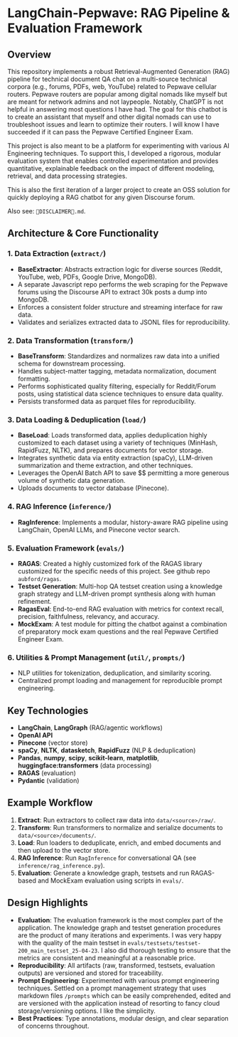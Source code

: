 # LangChain-Pepwave: RAG Pipeline & Evaluation Framework

## Overview

This repository implements a robust Retrieval-Augmented Generation (RAG) pipeline for technical document QA
chat on a multi-source technical corpora (e.g., forums, PDFs, web, YouTube) related to Pepwave
cellular routers. Pepwave routers are popular among digital nomads like myself but are meant for network admins
and not laypeople.  Notably, ChatGPT is not helpful in answering most questions I have had. The goal for this
chatbot is to create an assistant that myself and other digital nomads can use to troubleshoot issues and learn
to optimize their routers. I will know I have succeeded if it can pass the Pepwave Certified Engineer Exam.

This project is also meant to be a platform for experimenting with various AI Engineering techniques. To support this,
I developed a rigorous, modular evaluation system that enables controlled experimentation and provides quantitative,
explainable feedback on the impact of different modeling, retrieval, and data processing strategies.

This is also the first iteration of a larger project to create an OSS solution for quickly deploying a RAG chatbot for any given Discourse forum.

Also see: `😬DISCLAIMER😬.md`.

## Architecture & Core Functionality

### 1. Data Extraction (`extract/`)
- **BaseExtractor**: Abstracts extraction logic for diverse sources (Reddit, YouTube, web, PDFs, Google Drive, MongoDB).
- A separate Javascript repo performs the web scraping for the Pepwave forums using the Discourse API to extract 30k posts a dump into MongoDB.
- Enforces a consistent folder structure and streaming interface for raw data.
- Validates and serializes extracted data to JSONL files for reproducibility.

### 2. Data Transformation (`transform/`)
- **BaseTransform**: Standardizes and normalizes raw data into a unified schema for downstream processing.
- Handles subject-matter tagging, metadata normalization, document formatting.
- Performs sophisticated quality filtering, especially for Reddit/Forum posts, using statistical data science techniques to ensure data quality.
- Persists transformed data as parquet files for reproducibility.

### 3. Data Loading & Deduplication (`load/`)
- **BaseLoad**: Loads transformed data, applies deduplication highly customized to each dataset using a variety of techniques (MinHash, RapidFuzz, NLTK),
and prepares documents for vector storage.
- Integrates synthetic data via entity extraction (spaCy), LLM-driven summarization and theme extraction, and other techniques.
- Leverages the OpenAI Batch API to save $$ permitting a more generous volume of synthetic data generation.
- Uploads documents to vector database (Pinecone).

### 4. RAG Inference (`inference/`)
- **RagInference**: Implements a modular, history-aware RAG pipeline using LangChain, OpenAI LLMs, and Pinecone vector search.

### 5. Evaluation Framework (`evals/`)
- **RAGAS**: Created a highly customized fork of the RAGAS library customized for the specific needs of this project. See github repo `aubford/ragas`.
- **Testset Generation**: Multi-hop QA testset creation using a knowledge graph strategy and LLM-driven prompt synthesis along with human refinement.
- **RagasEval**: End-to-end RAG evaluation with metrics for context recall, precision, faithfulness, relevancy, and accuracy.
- **MockExam**: A test module for pitting the chatbot against a combination of preparatory mock exam questions and the real Pepwave Certified Engineer Exam.

### 6. Utilities & Prompt Management (`util/`, `prompts/`)
- NLP utilities for tokenization, deduplication, and similarity scoring.
- Centralized prompt loading and management for reproducible prompt engineering.

## Key Technologies
- **LangChain**, **LangGraph** (RAG/agentic workflows)
- **OpenAI API**
- **Pinecone** (vector store)
- **spaCy**, **NLTK**, **datasketch**, **RapidFuzz** (NLP & deduplication)
- **Pandas**, **numpy**, **scipy**, **scikit-learn**, **matplotlib**, **huggingface:transformers** (data processing)
- **RAGAS** (evaluation)
- **Pydantic** (validation)

## Example Workflow

1. **Extract**: Run extractors to collect raw data into `data/<source>/raw/`.
2. **Transform**: Run transformers to normalize and serialize documents to `data/<source>/documents/`.
3. **Load**: Run loaders to deduplicate, enrich, and embed documents and then upload to the vector store.
4. **RAG Inference**: Run `RagInference` for conversational QA (see `inference/rag_inference.py`).
5. **Evaluation**: Generate a knowledge graph, testsets and run RAGAS-based and MockExam evaluation using scripts in `evals/`.

## Design Highlights
- **Evaluation**: The evaluation framework is the most complex part of the application. The knowledge graph and testset generation procedures are
the product of many iterations and experiments. I was very happy with the quality of the main testset in `evals/testsets/testset-200_main_testset_25-04-23`.
I also did thorough testing to ensure that the metrics are consistent and meaningful at a reasonable price.
- **Reproducibility**: All artifacts (raw, transformed, testsets, evaluation outputs) are versioned and stored for traceability.
- **Prompt Engineering**: Experimented with various prompt engineering techniques. Settled on a prompt management strategy that uses markdown files `/prompts`
which can be easily comprehended, edited and are versioned with the application instead of resorting to fancy cloud storage/versioning options. I like the simplicity.
- **Best Practices**: Type annotations, modular design, and clear separation of concerns throughout.